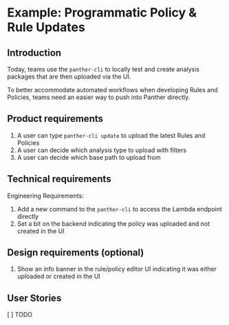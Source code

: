 # Example: Programmatic Policy & Rule Updates

## Introduction

Today, teams use the `panther-cli` to locally test and create analysis packages that are then uploaded via the UI.

To better accommodate automated workflows when developing Rules and Policies, teams need an easier way to push into Panther directly.

## Product requirements

1. A user can type `panther-cli update` to upload the latest Rules and Policies
2. A user can decide which analysis type to upload with filters
3. A user can decide which base path to upload from

## Technical requirements

Engineering Requirements:

1. Add a new command to the `panther-cli` to access the Lambda endpoint directly
2. Set a bit on the backend indicating the policy was uploaded and not created in the UI

## Design requirements (optional)

1. Show an info banner in the rule/policy editor UI indicating it was either uploaded or created in the UI

## User Stories

[ ] TODO

